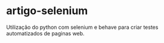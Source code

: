 # artigo-selenium
Utilização do python com selenium e behave para criar testes automatizados de paginas web.
